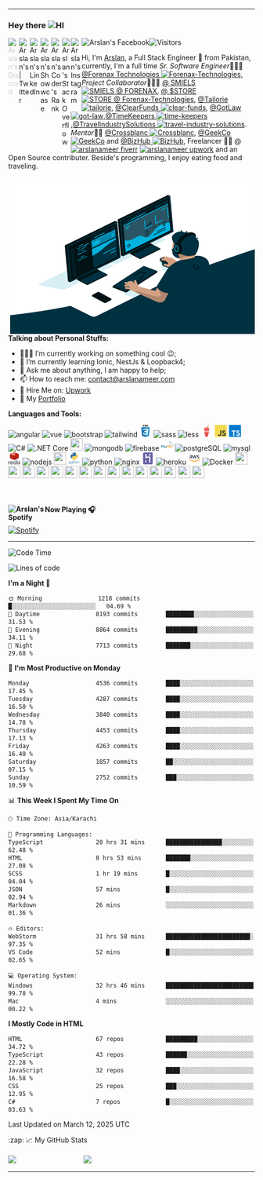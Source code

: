 <hr/>

### Hey there <img src="https://media.giphy.com/media/hvRJCLFzcasrR4ia7z/giphy.gif" width="25px" height="25px" alt="HI">
<a href="https://discord.gg/ArslanAmeer#5079" style="color: #ccc">
  <img align="left" alt="Arslan's Discord" style="color: #ccc" width="22px" src="https://cdn.worldvectorlogo.com/logos/discord.svg" />
</a>
<a href="https://twitter.com/ThELeGenD_Says">
  <img align="left" alt="Arslan's | Twitter" width="22px" src="https://cdn-icons-png.flaticon.com/512/124/124021.png" />
</a>
<a href="https://www.linkedin.com/in/arslanameer/">
  <img align="left" alt="Arslan's LinkedIn" width="22px" src="https://cdn.worldvectorlogo.com/logos/linkedin-icon-2.svg" />
</a>
<a href="https://www.showwcase.com/arslanameer">
  <img align="left" alt="Arslan's Showwcase" width="22px" src="https://images.crunchbase.com/image/upload/c_pad,h_256,w_256,f_auto,q_auto:eco,dpr_1/jx4jznjkforzn6euhepo" />
</a>
<a href="https://profile.codersrank.io/user/arslanameer">
  <img align="left" alt="Arslan's Coder's Rank" width="22px" src="https://avatars.githubusercontent.com/u/48912960?s=280&v=4" />
</a>
<a href="https://stackoverflow.com/users/9195105/arslan-ameer">
  <img align="left" alt="Arslan's Stack Overflow" width="18px" src="https://cdn.worldvectorlogo.com/logos/stack-overflow.svg" />
</a>
<a href="https://www.instagram.com/lk2712/">
  <img align="left" alt="Arslan's Instagram" width="22px" src="https://cdn.worldvectorlogo.com/logos/instagram-2016-5.svg" />
</a>
<a href="https://www.facebook.com/arslanameer2712">
  <img align="left" alt="Arslan's Facebook" height="22px" src="https://cdn.worldvectorlogo.com/logos/facebook-4.svg" />
</a>

![Visitors](https://api.visitorbadge.io/api/visitors?path=ArslanAmeer&label=Visits&labelColor=%23003140&countColor=%2300b2df&style=flat&labelStyle=none)
<br />

Hi, I'm [Arslan](https://www.arslanameer.com), a Full Stack Engineer 🚀 from Pakistan, currently, I'm a full time *Sr. Software Engineer*🧑🏻‍💻 [@Forenax Technologies <img src="https://avatars.githubusercontent.com/u/73475809?s=200&v=4" alt="Forenax-Technologies" width="16" height="16" />](https://github.com/Synares),  *Project Collaborator*👷🏻‍♂️  [@ SMIELS <img src="https://uploads-ssl.webflow.com/6103f89469b8fb6b7732fae6/610417bbfecae2dd26f35c17_favicon-32x32.png" alt="SMIELS @ FORENAX" width="16" height="16" />](https://www.smiels.com/), [@ $STORE <img src="https://avatars.githubusercontent.com/u/28670019?s=200&v=4" alt="STORE @ Forenax-Technologies" width="16" height="16" />](https://github.com/storecloudproject),  [@Tailorie <img src="https://avatars.githubusercontent.com/u/64091180?s=200&v=4" alt="tailorie" width="16" height="16" />](https://github.com/Tailorie), [@ClearFunds <img src="https://avatars.githubusercontent.com/u/72493713?s=200&v=4" alt="clear-funds" width="16" height="16" />](https://github.com/Clear-Funds), [@GotLaw <img src="https://avatars.githubusercontent.com/u/17888777?s=200&v=4" alt="got-law" width="16" height="16" />](https://github.com/GotLaw),[@TimeKeepers <img src="https://avatars.githubusercontent.com/u/8051294?s=200&v=4" alt="time-keepers" width="16" height="16">](https://github.com/TierOneTimekeepers),[@TravelIndustrySolutions <img src="https://avatars.githubusercontent.com/u/122027756?s=200&v=4" alt="travel-industry-solutions" width="16" height="16">](https://github.com/Travel-Industry-Solutions).
*Mentor*🕵🏻 [@Crossblanc <img src="https://avatars.githubusercontent.com/u/77790485?s=200&v=4" alt="Crossblanc" width="16" height="16" />](https://github.com/crossblanc), [@GeekCo <img src="https://avatars.githubusercontent.com/u/70113728?s=200&v=4" alt="GeekCo" width="16" height="16" />](https://github.com/Geeky-Coder-Co) and [@BizHub <img src="https://avatars.githubusercontent.com/u/67561117?s=200&v=4" alt="BizHub" width="16" height="16" />](https://github.com/Bizhub-Guyana), Freelancer 🥷🏼 @ [<img src="https://cdn.worldvectorlogo.com/logos/fiverr-1.svg" alt="arslanameer fiverr" width="16" height="16" />](https://www.fiverr.com/arslanameer) [<img src="https://cdn.worldvectorlogo.com/logos/upwork-1.svg" alt="arslanameer upwork" width="16" height="16" />](https://www.upwork.com/freelancers/~01aefe84e469a7841a) and an Open Source contributer. Beside's programming, I enjoy eating food and traveling.

  <img align="right" alt="GIF" src="https://github.com/ArslanAmeer/ArslanAmeer/blob/master/assets/arslan-coding.gif" width="500" height="320" />

**Talking about Personal Stuffs:**

- 👨🏽‍💻 I’m currently working on something cool :wink:;
- 🌱 I’m currently learning Ionic, NestJs & Loopback4; 
- 💬 Ask me about anything, I am happy to help;
- 📫 How to reach me: [contact@arslanameer.com](contact@arslanameer.com)
- 🧞 Hire Me on: [Upwork](https://www.upwork.com/freelancers/arslanameer)
- 📝 My [Portfolio](https://www.arslanameer.com/)

**Languages and Tools:**  


<p align="left">
<img src="https://cdn.worldvectorlogo.com/logos/angular-icon-1.svg" alt="angular" width="25" height="25" />
<img src="https://cdn.worldvectorlogo.com/logos/vue-9.svg" alt="vue" width="23" height="23" />
<img src="https://cdn.worldvectorlogo.com/logos/bootstrap-5-1.svg" alt="bootstrap" width="25" height="25" />
<img src="https://user-images.githubusercontent.com/25181517/202896760-337261ed-ee92-4979-84c4-d4b829c7355d.png" alt="tailwind" width="25" height="25" />
<img src="https://raw.githubusercontent.com/devicons/devicon/master/icons/css3/css3-original-wordmark.svg" alt="css3" width="25" height="25" />
<img src="https://cdn.worldvectorlogo.com/logos/sass-1.svg" alt="sass" width="25" height="25" />
<img src="https://cdn.worldvectorlogo.com/logos/less.svg" alt="less" width="25" height="25" />
<img src="https://raw.githubusercontent.com/devicons/devicon/master/icons/gulp/gulp-plain.svg" alt="gulp" width="25" height="25" />
<img src="https://raw.githubusercontent.com/devicons/devicon/master/icons/javascript/javascript-original.svg" alt="javascript" width="25" height="25" />
<img src="https://raw.githubusercontent.com/devicons/devicon/master/icons/typescript/typescript-original.svg" alt="typescript" width="25" height="25" />
<img src="https://user-images.githubusercontent.com/25181517/121405384-444d7300-c95d-11eb-959f-913020d3bf90.png" alt="C#" width="25" height="25" />
<img src="https://cdn.worldvectorlogo.com/logos/dot-net-core-7.svg" alt=".NET Core" width="25" height="25" />
<img src="https://cdn.worldvectorlogo.com/logos/nodejs-icon.svg" height="25" width="25">
<img src="https://cdn.worldvectorlogo.com/logos/mongodb-icon-1.svg" alt="mongodb" width="25" height="25" />
<img src="https://user-images.githubusercontent.com/25181517/189716855-2c69ca7a-5149-4647-936d-780610911353.png" alt="firebase" width="25" height="25" />
<img src="https://raw.githubusercontent.com/devicons/devicon/master/icons/mysql/mysql-original-wordmark.svg" alt="mysql" width="25" height="25" />
<img src="https://user-images.githubusercontent.com/25181517/117208740-bfb78400-adf5-11eb-97bb-09072b6bedfc.png" alt="postgreSQL" width="25" height="25" />
<img src="https://banner2.cleanpng.com/20180817/csy/kisspng-microsoft-sql-server-microsoft-corporation-sql-ser-5b7663e3cd2565.5939753015344854758403.jpg" alt="mysql" width="25" height="25" />
<img src="https://raw.githubusercontent.com/devicons/devicon/master/icons/redis/redis-original-wordmark.svg" alt="redis" width="25" height="25" />
<img src="https://cdn.worldvectorlogo.com/logos/nodejs-1.svg" alt="nodejs" width="25" height="25" />
<img src="https://cdn.worldvectorlogo.com/logos/c.svg" width="25" height="25" >
<img src="https://raw.githubusercontent.com/devicons/devicon/master/icons/python/python-original-wordmark.svg" alt="python" width="25" height="25" />
<img src="https://cdn.worldvectorlogo.com/logos/django.svg" alt="python" width="25" height="25" />
<img src="https://cdn.worldvectorlogo.com/logos/nginx-1.svg" alt="nginx" width="25" height="25" />
<img src="https://raw.githubusercontent.com/devicons/devicon/master/icons/heroku/heroku-plain.svg" alt="heroku" width="25" height="25" />
<img src="https://cdn.worldvectorlogo.com/logos/netlify.svg" alt="heroku" width="25" height="25" />
<img src="https://raw.githubusercontent.com/github/explore/80688e429a7d4ef2fca1e82350fe8e3517d3494d/topics/aws/aws.png" alt="aws" width="25" height="25" />
<img src="https://cdn.worldvectorlogo.com/logos/docker.svg" alt="Docker" width="25" height="25" />
<img src="https://cdn.worldvectorlogo.com/logos/git-icon.svg" width="25" height="25" >
<img src="https://cdn.worldvectorlogo.com/logos/figma-icon.svg" width="25" height="25" >
<img src="https://cdn.worldvectorlogo.com/logos/photoshop-cc-6.svg" width="25" height="25" >
  <img src="https://cdn.worldvectorlogo.com/logos/adobe-illustrator-cs6.svg" width="25" height="25" >
  <img src="https://cdn.worldvectorlogo.com/logos/adobe-experience-design-1.svg" width="25" height="25" >
  <img src="https://cdn.worldvectorlogo.com/logos/invision.svg" width="25" height="25" >
  <img src="https://cdn.worldvectorlogo.com/logos/jira-1.svg" width="25" height="25" >
  <img src="https://cdn.worldvectorlogo.com/logos/trello.svg" width="25" height="25" >
  <img src="https://cdn.worldvectorlogo.com/logos/visual-studio-2013.svg" width="25" height="25" >
  <img src="https://cdn.worldvectorlogo.com/logos/visual-studio-code-1.svg" width="25" height="25" >
  <img src="https://cdn.worldvectorlogo.com/logos/webstorm-icon.svg" width="25" height="25" >
  <img src="https://cdn.worldvectorlogo.com/logos/resharperc-icon.svg" width="25" height="25" >
  <img src="https://cdn.worldvectorlogo.com/logos/github-icon.svg" width="25" height="25" >
  <img src="https://cdn.worldvectorlogo.com/logos/bitbucket-icon.svg" width="25" height="25" >
  <img src="https://cdn.worldvectorlogo.com/logos/gitlab.svg" width="25" height="25" >
</p>

<br />

#### <img align="left" alt="Arslan's Spotify" width="75px" src="https://cdn.worldvectorlogo.com/logos/spotify-logo-with-text-1.svg"/> Now Playing 🎧 

[![Spotify](https://spotify-play.arslanameer.vercel.app/api/spotify)](https://open.spotify.com/user/mqjqw4pv2745llonloqsqlijc?si=wlRAdEdEQ5aPabN4e_KJXQ)


<hr/>

<!--START_SECTION:waka-->
![Code Time](http://img.shields.io/badge/Code%20Time-4%2C462%20hrs%2044%20mins-blue)

![Lines of code](https://img.shields.io/badge/From%20Hello%20World%20I%27ve%20Written-37.1%20million%20lines%20of%20code-blue)

**I'm a Night 🦉** 

```text
🌞 Morning                1218 commits        █░░░░░░░░░░░░░░░░░░░░░░░░   04.69 % 
🌆 Daytime                8193 commits        ████████░░░░░░░░░░░░░░░░░   31.53 % 
🌃 Evening                8864 commits        █████████░░░░░░░░░░░░░░░░   34.11 % 
🌙 Night                  7713 commits        ███████░░░░░░░░░░░░░░░░░░   29.68 % 
```
📅 **I'm Most Productive on Monday** 

```text
Monday                   4536 commits        ████░░░░░░░░░░░░░░░░░░░░░   17.45 % 
Tuesday                  4287 commits        ████░░░░░░░░░░░░░░░░░░░░░   16.50 % 
Wednesday                3840 commits        ████░░░░░░░░░░░░░░░░░░░░░   14.78 % 
Thursday                 4453 commits        ████░░░░░░░░░░░░░░░░░░░░░   17.13 % 
Friday                   4263 commits        ████░░░░░░░░░░░░░░░░░░░░░   16.40 % 
Saturday                 1857 commits        ██░░░░░░░░░░░░░░░░░░░░░░░   07.15 % 
Sunday                   2752 commits        ███░░░░░░░░░░░░░░░░░░░░░░   10.59 % 
```


📊 **This Week I Spent My Time On** 

```text
🕑︎ Time Zone: Asia/Karachi

💬 Programming Languages: 
TypeScript               20 hrs 31 mins      ████████████████░░░░░░░░░   62.48 % 
HTML                     8 hrs 53 mins       ███████░░░░░░░░░░░░░░░░░░   27.08 % 
SCSS                     1 hr 19 mins        █░░░░░░░░░░░░░░░░░░░░░░░░   04.04 % 
JSON                     57 mins             █░░░░░░░░░░░░░░░░░░░░░░░░   02.94 % 
Markdown                 26 mins             ░░░░░░░░░░░░░░░░░░░░░░░░░   01.36 % 

🔥 Editors: 
WebStorm                 31 hrs 58 mins      ████████████████████████░   97.35 % 
VS Code                  52 mins             █░░░░░░░░░░░░░░░░░░░░░░░░   02.65 % 

💻 Operating System: 
Windows                  32 hrs 46 mins      █████████████████████████   99.78 % 
Mac                      4 mins              ░░░░░░░░░░░░░░░░░░░░░░░░░   00.22 % 
```

**I Mostly Code in HTML** 

```text
HTML                     67 repos            █████████░░░░░░░░░░░░░░░░   34.72 % 
TypeScript               43 repos            ██████░░░░░░░░░░░░░░░░░░░   22.28 % 
JavaScript               32 repos            ████░░░░░░░░░░░░░░░░░░░░░   16.58 % 
CSS                      25 repos            ███░░░░░░░░░░░░░░░░░░░░░░   12.95 % 
C#                       7 repos             █░░░░░░░░░░░░░░░░░░░░░░░░   03.63 % 
```




 Last Updated on March 12, 2025 UTC
<!--END_SECTION:waka-->

<!-- 🚧 **My Todoist Stats:** -->
<!-- TODO-IST:START -->
<!-- TODO-IST:END -->
  <summary>:zap: 📈 My GitHub Stats</summary>
  <br>
   
   <div>
<a href="https://arslanameer.com" target="_blank"><img src="https://github-readme-stats.vercel.app/api?username=ArslanAmeer&count_private=true&show_icons=true&theme=dark&hide_border=true" width="350" align="right" /></a>
<a href="https://arslanameer.com" target="_blank"><img src="https://github-readme-streak-stats-eight.vercel.app/?user=gylansalih&theme=dark&hide_border=true" width="350" /></a>
</div>
<!--   [![Arslan GitHub Streak](https://arslan-github-streaks.herokuapp.com?user=arslanameer&theme=dark&date_format=M%20j%5B%2C%20Y%5D)]() -->

<hr/>
